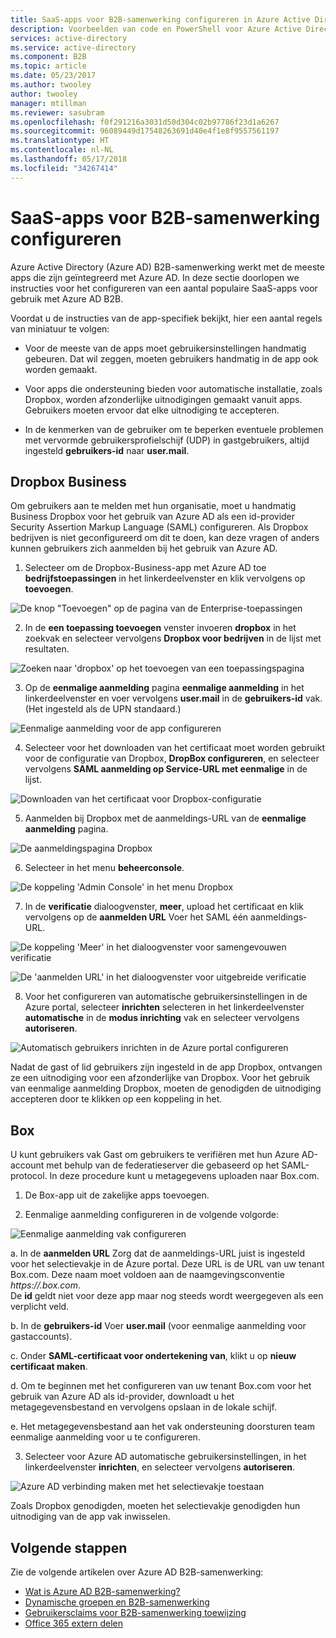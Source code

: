 ```yaml
---
title: SaaS-apps voor B2B-samenwerking configureren in Azure Active Directory | Microsoft Docs
description: Voorbeelden van code en PowerShell voor Azure Active Directory B2B-samenwerking
services: active-directory
ms.service: active-directory
ms.component: B2B
ms.topic: article
ms.date: 05/23/2017
ms.author: twooley
author: twooley
manager: mtillman
ms.reviewer: sasubram
ms.openlocfilehash: f0f291216a3031d50d304c02b97786f23d1a6267
ms.sourcegitcommit: 96089449d17548263691d40e4f1e8f9557561197
ms.translationtype: HT
ms.contentlocale: nl-NL
ms.lasthandoff: 05/17/2018
ms.locfileid: "34267414"
---
```

# <a name="configure-saas-apps-for-b2b-collaboration"></a>SaaS-apps voor B2B-samenwerking configureren

Azure Active Directory (Azure AD) B2B-samenwerking werkt met de meeste apps die zijn geïntegreerd met Azure AD. In deze sectie doorlopen we instructies voor het configureren van een aantal populaire SaaS-apps voor gebruik met Azure AD B2B.

Voordat u de instructies van de app-specifiek bekijkt, hier een aantal regels van miniatuur te volgen:

* Voor de meeste van de apps moet gebruikersinstellingen handmatig gebeuren. Dat wil zeggen, moeten gebruikers handmatig in de app ook worden gemaakt.

* Voor apps die ondersteuning bieden voor automatische installatie, zoals Dropbox, worden afzonderlijke uitnodigingen gemaakt vanuit apps. Gebruikers moeten ervoor dat elke uitnodiging te accepteren.

* In de kenmerken van de gebruiker om te beperken eventuele problemen met vervormde gebruikersprofielschijf (UDP) in gastgebruikers, altijd ingesteld **gebruikers-id** naar **user.mail**.


## <a name="dropbox-business"></a>Dropbox Business

Om gebruikers aan te melden met hun organisatie, moet u handmatig Business Dropbox voor het gebruik van Azure AD als een id-provider Security Assertion Markup Language (SAML) configureren. Als Dropbox bedrijven is niet geconfigureerd om dit te doen, kan deze vragen of anders kunnen gebruikers zich aanmelden bij het gebruik van Azure AD.

1. Selecteer om de Dropbox-Business-app met Azure AD toe **bedrijfstoepassingen** in het linkerdeelvenster en klik vervolgens op **toevoegen**.

  ![De knop "Toevoegen" op de pagina van de Enterprise-toepassingen](media/configure-saas-apps/add-dropbox.png)

2. In de **een toepassing toevoegen** venster invoeren **dropbox** in het zoekvak en selecteer vervolgens **Dropbox voor bedrijven** in de lijst met resultaten.

  ![Zoeken naar 'dropbox' op het toevoegen van een toepassingspagina](media/configure-saas-apps/add-app-dialog.png)

3. Op de **eenmalige aanmelding** pagina **eenmalige aanmelding** in het linkerdeelvenster en voer vervolgens **user.mail** in de **gebruikers-id** vak. (Het ingesteld als de UPN standaard.)

  ![Eenmalige aanmelding voor de app configureren](media/configure-saas-apps/configure-app-sso.png)

4. Selecteer voor het downloaden van het certificaat moet worden gebruikt voor de configuratie van Dropbox, **DropBox configureren**, en selecteer vervolgens **SAML aanmelding op Service-URL met eenmalige** in de lijst.

  ![Downloaden van het certificaat voor Dropbox-configuratie](media/configure-saas-apps/download-certificate.png)

5. Aanmelden bij Dropbox met de aanmeldings-URL van de **eenmalige aanmelding** pagina.

  ![De aanmeldingspagina Dropbox](media/configure-saas-apps/sign-in-to-dropbox.png)

6. Selecteer in het menu **beheerconsole**.

  ![De koppeling 'Admin Console' in het menu Dropbox](media/configure-saas-apps/dropbox-menu.png)

7. In de **verificatie** dialoogvenster, **meer**, upload het certificaat en klik vervolgens op de **aanmelden URL** Voer het SAML één aanmeldings-URL.

  ![De koppeling 'Meer' in het dialoogvenster voor samengevouwen verificatie](media/configure-saas-apps/dropbox-auth-01.png)

  ![De 'aanmelden URL' in het dialoogvenster voor uitgebreide verificatie](media/configure-saas-apps/paste-single-sign-on-URL.png)

8. Voor het configureren van automatische gebruikersinstellingen in de Azure portal, selecteer **inrichten** selecteren in het linkerdeelvenster **automatische** in de **modus inrichting** vak en selecteer vervolgens **autoriseren**.

  ![Automatisch gebruikers inrichten in de Azure portal configureren](media/configure-saas-apps/set-up-automatic-provisioning.png)

Nadat de gast of lid gebruikers zijn ingesteld in de app Dropbox, ontvangen ze een uitnodiging voor een afzonderlijke van Dropbox. Voor het gebruik van eenmalige aanmelding Dropbox, moeten de genodigden de uitnodiging accepteren door te klikken op een koppeling in het.

## <a name="box"></a>Box
U kunt gebruikers vak Gast om gebruikers te verifiëren met hun Azure AD-account met behulp van de federatieserver die gebaseerd op het SAML-protocol. In deze procedure kunt u metagegevens uploaden naar Box.com.

1. De Box-app uit de zakelijke apps toevoegen.

2. Eenmalige aanmelding configureren in de volgende volgorde:

  ![Eenmalige aanmelding vak configureren](media/configure-saas-apps/configure-box-sso.png)

 a. In de **aanmelden URL** Zorg dat de aanmeldings-URL juist is ingesteld voor het selectievakje in de Azure portal. Deze URL is de URL van uw tenant Box.com. Deze naam moet voldoen aan de naamgevingsconventie *https://.box.com*.  
 De **id** geldt niet voor deze app maar nog steeds wordt weergegeven als een verplicht veld.

 b. In de **gebruikers-id** Voer **user.mail** (voor eenmalige aanmelding voor gastaccounts).

 c. Onder **SAML-certificaat voor ondertekening van**, klikt u op **nieuw certificaat maken**.

 d. Om te beginnen met het configureren van uw tenant Box.com voor het gebruik van Azure AD als id-provider, downloadt u het metagegevensbestand en vervolgens opslaan in de lokale schijf.

 e. Het metagegevensbestand aan het vak ondersteuning doorsturen team eenmalige aanmelding voor u te configureren.

3. Selecteer voor Azure AD automatische gebruikersinstellingen, in het linkerdeelvenster **inrichten**, en selecteer vervolgens **autoriseren**.

  ![Azure AD verbinding maken met het selectievakje toestaan](media/configure-saas-apps/auth-azure-ad-to-connect-to-box.png)

Zoals Dropbox genodigden, moeten het selectievakje genodigden hun uitnodiging van de app vak inwisselen.

## <a name="next-steps"></a>Volgende stappen

Zie de volgende artikelen over Azure AD B2B-samenwerking:

- [Wat is Azure AD B2B-samenwerking?](what-is-b2b.md)
- [Dynamische groepen en B2B-samenwerking](use-dynamic-groups.md)
- [Gebruikersclaims voor B2B-samenwerking toewijzing](claims-mapping.md)
- [Office 365 extern delen](o365-external-user.md)

